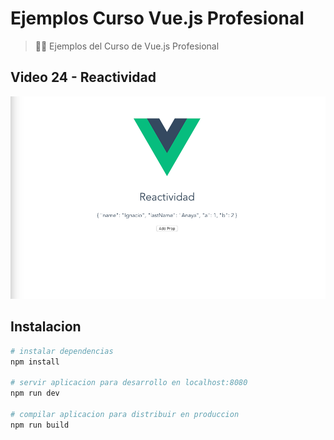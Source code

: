 # Ejemplos Curso Vue.js Profesional

> 👩‍🏫 Ejemplos del Curso de Vue.js Profesional

## Video 24 - Reactividad

![reactivity](./src/assets/reactivity.png)

## Instalacion

``` bash
# instalar dependencias
npm install

# servir aplicacion para desarrollo en localhost:8080
npm run dev

# compilar aplicacion para distribuir en produccion
npm run build
```
